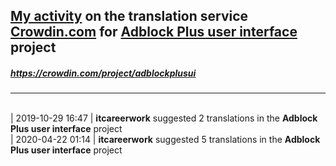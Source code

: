 ## [My activity](https://crowdin.com/profile/itcareerwork/activity "My profile") on the translation service [Crowdin.com](https://crowdin.com "crowdin.com") for [Adblock Plus user interface](https://crowdin.com/project/adblockplusui "Adblock Plus user interface Crowdin") project
##### <https://crowdin.com/project/adblockplusui>
***
<br>| 2019-10-29 16:47 | **itcareerwork** suggested 2 translations in the **Adblock Plus user interface** project
<br>| 2020-04-22 01:14 | **itcareerwork** suggested 5 translations in the **Adblock Plus user interface** project
